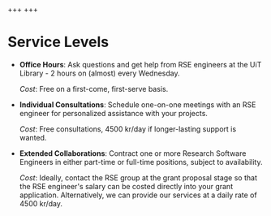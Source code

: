 +++
+++

# Service Levels

- __Office Hours__:
    Ask questions and get help from RSE engineers at the UiT Library - 2 hours on (almost) every Wednesday.

    _Cost_: Free on a first-come, first-serve basis.

- __Individual Consultations__:
    Schedule one-on-one meetings with an RSE engineer for personalized assistance with your projects.

    _Cost_: Free consultations, 4500 kr/day if longer-lasting support is wanted. 

- __Extended Collaborations__:
    Contract one or more Research Software Engineers in either part-time or full-time positions, subject to availability.

    _Cost_: Ideally, contact the RSE group at the grant proposal stage so that the RSE engineer's salary can be costed directly into your grant application. Alternatively, we can provide our services at a daily rate of 4500 kr/day.
